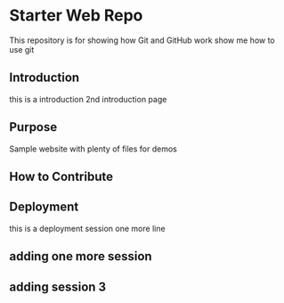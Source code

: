 # Starter Web Repo

This repository is for showing how Git and GitHub work
show me how to use git 
## Introduction

this is a introduction
2nd introduction page

## Purpose

Sample website with plenty of files for demos

## How to Contribute


## Deployment
this is a deployment session
one more line


## adding one more session


## adding session 3

